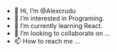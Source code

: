 - 👋 Hi, I’m @Alexcrudu
- 👀 I’m interested in Programing.
- 🌱 I’m currently learning React.
- 💞️ I’m looking to collaborate on ...
- 📫 How to reach me ...

<!---
Alexcrudu/Alexcrudu is a ✨ special ✨ repository because its `README.md` (this file) appears on your GitHub profile.
You can click the Preview link to take a look at your changes.
--->
